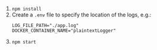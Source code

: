 1. `npm install`
2. Create a `.env` file to specify the location of the logs, e.g.:
   ```
   LOG_FILE_PATH="./app.log"
   DOCKER_CONTAINER_NAME="plaintextLogger"
   ```
3. `npm start`
